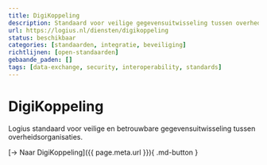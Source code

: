 ```yaml
---
title: DigiKoppeling
description: Standaard voor veilige gegevensuitwisseling tussen overheden
url: https://logius.nl/diensten/digikoppeling
status: beschikbaar
categories: [standaarden, integratie, beveiliging]
richtlijnen: [open-standaarden]
gebaande_paden: []
tags: [data-exchange, security, interoperability, standards]
---
```


# DigiKoppeling

Logius standaard voor veilige en betrouwbare gegevensuitwisseling tussen overheidsorganisaties.

[→ Naar DigiKoppeling]({{ page.meta.url }}){ .md-button }
